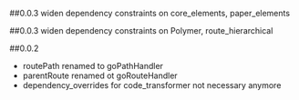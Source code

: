 ##0.0.3
widen dependency constraints on core_elements, paper_elements

##0.0.3
widen dependency constraints on Polymer, route_hierarchical

##0.0.2
- routePath renamed to goPathHandler
- parentRoute renamed ot goRouteHandler
- dependency_overrides for code_transformer not necessary anymore
